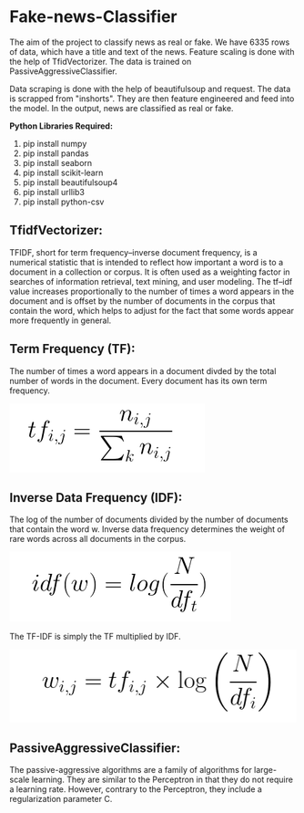# Fake-news-Classifier
The aim of the project to classify news as real or fake. We have 6335 rows of data, which have a title and text of the news. Feature scaling is done with the help of TfidVectorizer. The data is trained on PassiveAggressiveClassifier. 

Data scraping is done with the help of beautifulsoup and request. The data is scrapped from "inshorts". They are then feature engineered and feed into the model. In the output, news are classified as real or fake.


**Python Libraries Required:**

1. pip install numpy
2. pip install pandas
3. pip install seaborn
4. pip install scikit-learn
5. pip install beautifulsoup4
6. pip install urllib3
7. pip install python-csv


## TfidfVectorizer:

TFIDF, short for term frequency–inverse document frequency, is a numerical statistic that is intended to reflect how important a word is to a document in a collection or corpus. It is often used as a weighting factor in searches of information retrieval, text mining, and user modeling. The tf–idf value increases proportionally to the number of times a word appears in the document and is offset by the number of documents in the corpus that contain the word, which helps to adjust for the fact that some words appear more frequently in general.



## Term Frequency (TF):

The number of times a word appears in a document divded by the total number of words in the document. Every document has its own term frequency.



![](images/image1.png)



## Inverse Data Frequency (IDF):

The log of the number of documents divided by the number of documents that contain the word w. Inverse data frequency determines the weight of rare words across all documents in the corpus.



![](images/image2.png)



The TF-IDF is simply the TF multiplied by IDF.



![](images/image3.png)



## PassiveAggressiveClassifier:

The passive-aggressive algorithms are a family of algorithms for large-scale learning. They are similar to the Perceptron in that they do not require a learning rate. However, contrary to the Perceptron, they include a regularization parameter C.
